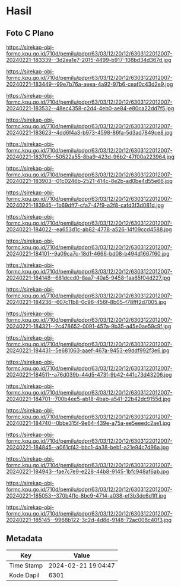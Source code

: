 # Hasil

## Foto C Plano

https://sirekap-obj-formc.kpu.go.id/710d/pemilu/pdpr/63/03/12/20/12/6303122012007-20240221-183339--3d2ea1e7-2015-4499-b917-108bd34d367d.jpg

https://sirekap-obj-formc.kpu.go.id/710d/pemilu/pdpr/63/03/12/20/12/6303122012007-20240221-183449--99e7b76a-aeea-4a92-97b6-ceaf0c43d2e9.jpg

https://sirekap-obj-formc.kpu.go.id/710d/pemilu/pdpr/63/03/12/20/12/6303122012007-20240221-183532--48ec4358-c2d4-4eb0-ae84-e80ca22dd7f5.jpg

https://sirekap-obj-formc.kpu.go.id/710d/pemilu/pdpr/63/03/12/20/12/6303122012007-20240221-183623--4dd6f4a3-b973-4598-86fa-5d3ad7849ce8.jpg

https://sirekap-obj-formc.kpu.go.id/710d/pemilu/pdpr/63/03/12/20/12/6303122012007-20240221-183705--50522a55-8ba9-423d-96b2-47f00a223964.jpg

https://sirekap-obj-formc.kpu.go.id/710d/pemilu/pdpr/63/03/12/20/12/6303122012007-20240221-183903--01c0246b-2521-414c-8e2b-ad0be4d55e66.jpg

https://sirekap-obj-formc.kpu.go.id/710d/pemilu/pdpr/63/03/12/20/12/6303122012007-20240221-183945--1b69dff7-cfa7-47f9-a2f8-cafd3f3d081d.jpg

https://sirekap-obj-formc.kpu.go.id/710d/pemilu/pdpr/63/03/12/20/12/6303122012007-20240221-184022--ea653d1c-ab82-4778-a526-14f09ccd4588.jpg

https://sirekap-obj-formc.kpu.go.id/710d/pemilu/pdpr/63/03/12/20/12/6303122012007-20240221-184101--9a09ca7c-18d1-4666-bd08-b494d1667f60.jpg

https://sirekap-obj-formc.kpu.go.id/710d/pemilu/pdpr/63/03/12/20/12/6303122012007-20240221-184148--681dccd0-8aa7-40a5-9458-1aa85f04d227.jpg

https://sirekap-obj-formc.kpu.go.id/710d/pemilu/pdpr/63/03/12/20/12/6303122012007-20240221-184236--607c11b8-0c96-456f-8b05-f78fff2d7005.jpg

https://sirekap-obj-formc.kpu.go.id/710d/pemilu/pdpr/63/03/12/20/12/6303122012007-20240221-184321--2c478652-0091-457a-9b35-a45e0ae59c9f.jpg

https://sirekap-obj-formc.kpu.go.id/710d/pemilu/pdpr/63/03/12/20/12/6303122012007-20240221-184431--5e681063-aaef-467a-9453-e9ddf992f3e6.jpg

https://sirekap-obj-formc.kpu.go.id/710d/pemilu/pdpr/63/03/12/20/12/6303122012007-20240221-184511--a76d039b-44d5-473f-9b42-441c73d43206.jpg

https://sirekap-obj-formc.kpu.go.id/710d/pemilu/pdpr/63/03/12/20/12/6303122012007-20240221-184701--700b4ee5-ab18-4bab-a541-22b42dc9155d.jpg

https://sirekap-obj-formc.kpu.go.id/710d/pemilu/pdpr/63/03/12/20/12/6303122012007-20240221-184740--0bbe315f-9e64-439e-a75a-ee5eeedc2ae1.jpg

https://sirekap-obj-formc.kpu.go.id/710d/pemilu/pdpr/63/03/12/20/12/6303122012007-20240221-184845--a061cf42-bbc1-4a38-beb1-a21e94c7d96a.jpg

https://sirekap-obj-formc.kpu.go.id/710d/pemilu/pdpr/63/03/12/20/12/6303122012007-20240221-184943--fae7c7e9-e228-44b8-9145-1bfc948af6ab.jpg

https://sirekap-obj-formc.kpu.go.id/710d/pemilu/pdpr/63/03/12/20/12/6303122012007-20240221-185053--370b4ffc-8bc9-4714-a038-ef3b3dc6d1ff.jpg

https://sirekap-obj-formc.kpu.go.id/710d/pemilu/pdpr/63/03/12/20/12/6303122012007-20240221-185145--9968b122-3c2d-4d8d-9148-72ac006c40f3.jpg


## Metadata

| Key        | Value               |
| ---------- | ------------------- |
| Time Stamp | 2024-02-21 19:04:47 |
| Kode Dapil | 6301                |



